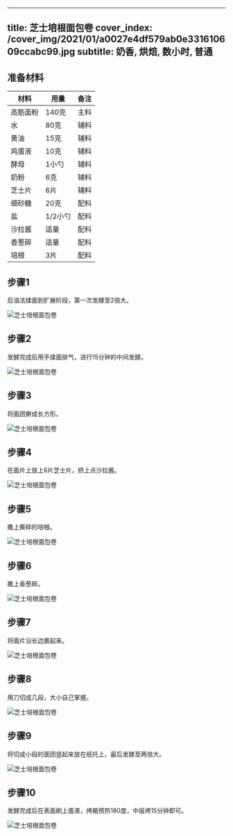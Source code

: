 
---
title: 芝士培根面包卷
cover_index: /cover_img/2021/01/a0027e4df579ab0e331610609ccabc99.jpg
subtitle: 奶香, 烘焙, 数小时, 普通
---

## 准备材料

| 材料     | 用量 | 备注|
| ------- | ----- | --- |
| 高筋面粉 | 140克| 主料 |
| 水 | 80克| 辅料 |
| 黄油 | 15克| 辅料 |
| 鸡蛋液 | 10克| 辅料 |
| 酵母 | 1小勺| 辅料 |
| 奶粉 | 6克| 辅料 |
| 芝士片 | 6片| 辅料 |
| 细砂糖 | 20克| 配料 |
| 盐 | 1/2小勺| 配料 |
| 沙拉酱 | 适量| 配料 |
| 香葱碎 | 适量| 配料 |
| 培根 | 3片| 配料 |

## 步骤1

后油法揉面到扩展阶段，第一次发酵至2倍大。

![芝士培根面包卷](https://i8.meishichina.com/attachment/recipe/201010/201010161201062.jpg?x-oss-process=style/p320) 

## 步骤2

发酵完成后用手揉面排气，进行15分钟的中间发酵。

![芝士培根面包卷](https://i8.meishichina.com/attachment/recipe/201010/201010161201409.jpg?x-oss-process=style/p320) 

## 步骤3

将面团擀成长方形。

![芝士培根面包卷](https://i8.meishichina.com/attachment/recipe/201010/201010161202554.jpg?x-oss-process=style/p320) 

## 步骤4

在面片上放上6片芝士片，挤上点沙拉酱。

![芝士培根面包卷](https://i8.meishichina.com/attachment/recipe/201010/201010161203240.jpg?x-oss-process=style/p320) 

## 步骤5

撒上撕碎的培根。

![芝士培根面包卷](https://i8.meishichina.com/attachment/recipe/201010/201010161203524.jpg?x-oss-process=style/p320) 

## 步骤6

撒上香葱碎。

![芝士培根面包卷](https://i8.meishichina.com/attachment/recipe/201010/201010161204217.jpg?x-oss-process=style/p320) 

## 步骤7

将面片沿长边裹起来。

![芝士培根面包卷](https://i8.meishichina.com/attachment/recipe/201010/201010161204595.jpg?x-oss-process=style/p320) 

## 步骤8

用刀切成几段，大小自己掌握。

![芝士培根面包卷](https://i8.meishichina.com/attachment/recipe/201010/201010161205386.jpg?x-oss-process=style/p320) 

## 步骤9

将切成小段的面团竖起来放在纸托上，最后发酵至两倍大。

![芝士培根面包卷](https://i8.meishichina.com/attachment/recipe/201010/201010161206178.jpg?x-oss-process=style/p320) 

## 步骤10

发酵完成后在表面刷上蛋液，烤箱预热180度，中层烤15分钟即可。

![芝士培根面包卷](https://i8.meishichina.com/attachment/recipe/201010/201010161206458.jpg?x-oss-process=style/p320) 

